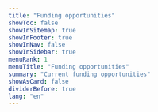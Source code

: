 ```yaml
---
title: "Funding opportunities"
showToc: false
showInSitemap: true
showInFooter: true
showInNav: false
showInSidebar: true
menuRank: 1
menuTitle: "Funding opportunities"
summary: "Current funding opportunities"
showAsCard: false
dividerBefore: true
lang: "en"
---
```


<NofoList/>
